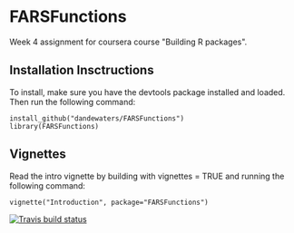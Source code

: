 # FARSFunctions

Week 4 assignment for coursera course "Building R packages".

## Installation Insctructions
 
 To install, make sure you have the devtools package installed and loaded. Then run the following command:

```{r installation}
install_github("dandewaters/FARSFunctions")
library(FARSFunctions)
```

## Vignettes

Read the intro vignette by building with vignettes = TRUE and running the following command:

```{r vignettes}
vignette("Introduction", package="FARSFunctions")
```
<!-- badges: start -->
  [![Travis build status](https://travis-ci.com/Mridul0001/FARSFunctions.svg?branch=master)](https://travis-ci.com/Mridul0001/FARSFunctions)
  <!-- badges: end -->
